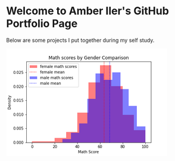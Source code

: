 # Welcome to Amber Iler's GitHub Portfolio Page

Below are some projects I put together during my self study. 

[<img src="https://raw.githubusercontent.com/TheStarCloud/Projects/main/StudentPerformance%20HypTesting%20Project/graphics/gender_math_hist.png">](https://github.com/TheStarCloud/Projects/tree/main/StudentPerformance%20HypTesting%20Project)
